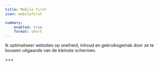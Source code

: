 ```yaml
---
title: Mobile first
icon: mobilefirst

summary:
    enabled: true
    format: short
---
```


Ik optimaliseer websites op snelheid, inhoud en gebruiksgemak door ze te bouwen uitgaande van de kleinste schermen.

===
